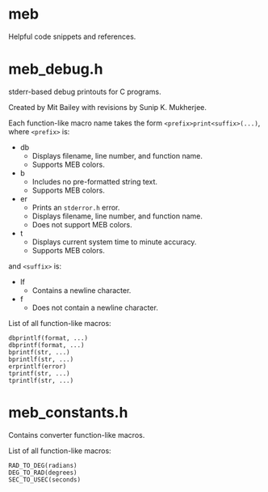 # meb
Helpful code snippets and references.

# meb_debug.h
stderr-based debug printouts for C programs.
  
    
Created by Mit Bailey with revisions by Sunip K. Mukherjee.

Each function-like macro name takes the form
`<prefix>print<suffix>(...)`, where `<prefix>` is:
 - db
   - Displays filename, line number, and function name.
   - Supports MEB colors.
 - b
   - Includes no pre-formatted string text.
   - Supports MEB colors.
 - er
   - Prints an `stderror.h` error.
   - Displays filename, line number, and function name.
   - Does not support MEB colors.
 - t
   - Displays current system time to minute accuracy.
   - Supports MEB colors.

 and `<suffix>` is:
 - lf
   - Contains a newline character.
 - f
   - Does not contain a newline character.

List of all function-like macros:
```
dbprintlf(format, ...)
dbprintf(format, ...)
bprintf(str, ...)
bprintlf(str, ...)
erprintlf(error)
tprintf(str, ...)
tprintlf(str, ...)
```

# meb_constants.h
Contains converter function-like macros.

List of all function-like macros:
```
RAD_TO_DEG(radians)
DEG_TO_RAD(degrees)
SEC_TO_USEC(seconds)
```
